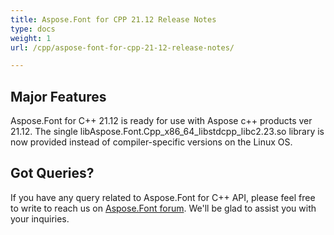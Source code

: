 ```yaml
---
title: Aspose.Font for CPP 21.12 Release Notes
type: docs
weight: 1
url: /cpp/aspose-font-for-cpp-21-12-release-notes/

---
```

## Major Features

Aspose.Font for  C++ 21.12 is ready for use with Aspose c++ products ver 21.12. The single libAspose.Font.Cpp_x86_64_libstdcpp_libc2.23.so library is now provided instead of compiler-specific versions on the Linux OS.


## Got Queries?
If you have any query related to Aspose.Font for C++ API, please feel free to write to reach us on [Aspose.Font forum](https://forum.aspose.com/c/font/). We'll be glad to assist you with your inquiries.
